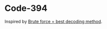 Code-394
========

Inspired by [Brute force = best decoding method][brute_force].

[brute_force]: https://www.reddit.com/r/ProgrammerHumor/comments/k8cjjs/brute_force_best_decoding_method/
